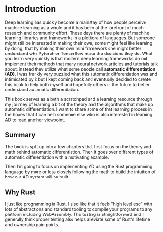 # Introduction 

Deep learning has quickly become a mainstay of how people perceive machine learning as a whole and it has been at the forefront of much research and community effort. These days there are plenty of machine learning libraries and frameworks in a plethora of languages. But someone might still be interested in making their own, some might feel like learning by doing, that by making their own mini framework one might better understand why Pytorch or Tensorflow make the decisions they do. What you learn very quickly is that modern deep learning frameworks do not implement their methods that many neural network articles and tutorials talk about, instead they utilize what some people call **automatic differentiation (AD)**. I was frankly very puzzled what this automatic differentiation was and intimidated by it but I kept coming back and eventually decided to create this book to help both myself and hopefully others in the future to better understand automatic differentiation. 


This book serves as a both a scratchpad and a learning resource through my journey of learning a bit of the theory 
and the algorithms that make up automatic differentiation. I want to share some of that learning process in the hopes that it can help
someone else who is also interested in learning AD to read another viewpoint. 

## Summary

The book is split up into a few chapters that first focus on the theory and math behind automatic differentiation. Then it goes over different types of automatic differentiation with a motivating example. 

Then I'm going to focus on implementing AD using the Rust programming language by more or less closely following the math to build the intuition of how our AD system will be built.

## Why Rust 

I just like programming in Rust. I also like that it feels "high level esc" with lots of abstractions and standard tooling to compile your programs to any platform including WebAssembly. The testing is straightforward and I generally think proper testing also helps alleviate some of Rust's lifetime and ownership pain points.